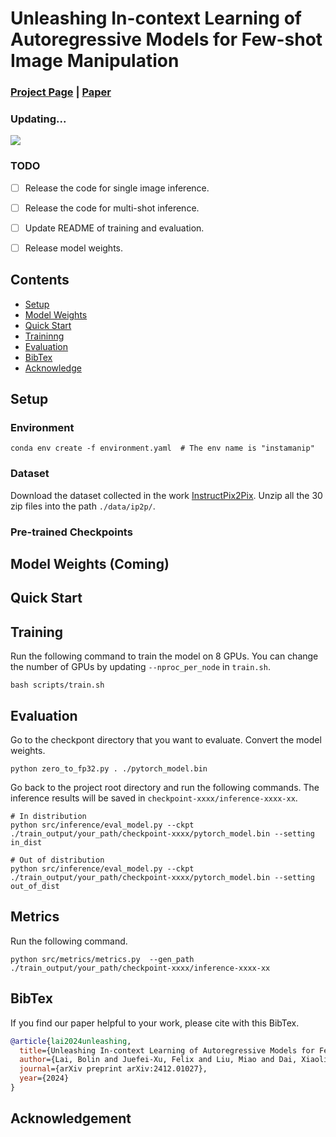 # Unleashing In-context Learning of Autoregressive Models for Few-shot Image Manipulation

### [Project Page](https://bolinlai.github.io/) | [Paper](https://drive.google.com/file/d/1JF4sUdfFAh9ujMQ-P30eTFvejUTxkA5D/view?usp=drive_link)

### Updating...

<img src="https://bolinlai.github.io/projects/InstaManip/figures/teaser.png"/>

### TODO

- [ ] Release the code for single image inference.
- [ ] Release the code for multi-shot inference.
- [ ] Update README of training and evaluation.
- [ ] Release model weights.


## Contents

- [Setup](#setup)
- [Model Weights](#model-weights)
- [Quick Start](#quick-start)
- [Traininng](#training)
- [Evaluation](#evaluation)
- [BibTex](#bibtex)
- [Acknowledge](#acknowledgement)


## Setup

### Environment

```shell
conda env create -f environment.yaml  # The env name is "instamanip"
```

### Dataset

Download the dataset collected in the work [InstructPix2Pix](https://instruct-pix2pix.eecs.berkeley.edu/clip-filtered-dataset/). Unzip all the 30 zip files into the path `./data/ip2p/`.

### Pre-trained Checkpoints


## Model Weights (Coming)


## Quick Start


## Training

Run the following command to train the model on 8 GPUs. You can change the number of GPUs by updating `--nproc_per_node` in `train.sh`.

```shell
bash scripts/train.sh
```


## Evaluation

Go to the checkpont directory that you want to evaluate. Convert the model weights.

```shell
python zero_to_fp32.py . ./pytorch_model.bin
```

Go back to the project root directory and run the following commands. The inference results will be saved in `checkpoint-xxxx/inference-xxxx-xx`.

```shell
# In distribution
python src/inference/eval_model.py --ckpt ./train_output/your_path/checkpoint-xxxx/pytorch_model.bin --setting in_dist

# Out of distribution
python src/inference/eval_model.py --ckpt ./train_output/your_path/checkpoint-xxxx/pytorch_model.bin --setting out_of_dist
```


## Metrics

Run the following command.

```shell
python src/metrics/metrics.py  --gen_path ./train_output/your_path/checkpoint-xxxx/inference-xxxx-xx
```


## BibTex

If you find our paper helpful to your work, please cite with this BibTex.

```BibTex
@article{lai2024unleashing,
  title={Unleashing In-context Learning of Autoregressive Models for Few-shot Image Manipulation},
  author={Lai, Bolin and Juefei-Xu, Felix and Liu, Miao and Dai, Xiaoliang and Mehta, Nikhil and Zhu, Chenguang and Huang, Zeyi and Rehg, James M and Lee, Sangmin and Zhang, Ning and others},
  journal={arXiv preprint arXiv:2412.01027},
  year={2024}
}
```


## Acknowledgement
